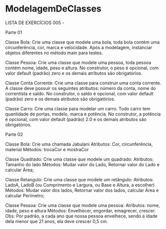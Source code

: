 # ModelagemDeClasses
LISTA DE EXERCÍCIOS 005 -

Parte 01

Classe Bola: Crie uma classe que modele uma bola, toda bola contém uma circunferência, cor, marca e velocidade. 
             Após a modelagem, instanciar objetos diferentes no método main para testes.

Classe Pessoa: Crie uma classe que modele uma pessoa, toda pessoa contém nome, idade, peso e altura. No construtor, 
       o peso é opcional, com valor default (padrão) zero e os demais atributos são obrigatórios.

Classe Conta Corrente: Crie uma classe para construir uma conta corrente. A classe deve possuir os seguintes atributos:
       número da conta, nome do correntista e saldo. No construtor, o saldo é opcional, com valor default (padrão) zero
       e os demais atributos são obrigatórios.

Classe Carro: Crie uma classe para modelar um carro. Todo carro tem quantidade de portas, modelo, marca e potência. 
       No construtor, a potência é opcional, com valor default (padrão) 2.0 e os demais atributos são obrigatórios.


Parte 02

Classe Bola: Crie uma chamada Jabulani
      Atributos: Cor, circunferência, material
      Métodos: trocaCor e mostraCor
   
Classe Quadrado: Crie uma classe que modele um quadrado:
       Atributos: Tamanho do lado
       Métodos: Mudar valor do Lado, Retornar valor do Lado e calcular Área;

Classe Retangulo: Crie uma classe que modele um retângulo:
       Atributos: LadoA, LadoB (ou Comprimento e Largura, ou Base e Altura, a escolher)
       Métodos: Mudar valor dos lados, Retornar valor dos lados, calcular Área e calcular Perímetro;

Classe Pessoa: Crie uma classe que modele uma pessoa:
       Atributos: nome, idade, peso e altura
       Métodos: Envelhecer, engordar, emagrecer, crescer. Obs: Por padrão, a cada ano que nossa pessoa envelhece,
                sendo a idade dela menor que 21 anos, ela deve crescer 0,5 cm.
